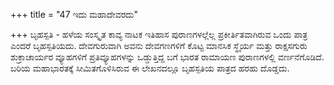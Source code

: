 +++
title = "47 ಇದು ಮಹಾದೇವರದು"

+++
ಬೃಹಸ್ಪತಿ - ಹಳೆಯ ಸಂಸ್ಕೃತ ಕಾವ್ಯ ನಾಟಕ ಇತಿಹಾಸ ಪುರಾಣಗಳಲ್ಲೆಲ್ಲ ಪ್ರಕೀರ್ತಿತವಾಗಿರುವ ಒಂದು ಪಾತ್ರ ಎಂದರೆ ಬೃಹಸ್ಪತಿಯದು. ದೇವಗುರುವಾಗಿ ಅವನು ದೇವಗಣಗಳಿಗೆ ಕೊಟ್ಟ ಮಾನಸಿಕ ಸ್ಥೈರ್ಯ ಮತ್ತು ರಾಕ್ಷಸಗುರು ಶುಕ್ರಾಚಾರ್ಯರ ವ್ಯೂಹಗಳಿಗೆ ಪ್ರತಿವ್ಯೂಹಗಳನ್ನು ಒಡ್ಡುತ್ತಿದ್ದ ಬಗೆ ಭಾರತ ರಾಮಾಯಣ ಪುರಾಣಗಳಲ್ಲಿ ವರ್ಣನೆಗೊಡಿದೆ. ಬರಿಯ ಮಹಾಭಾರತಕ್ಕೆ ಸೀಮಿತಗೊಳಿಸಿರುವ ಈ ಲೇಖನದಲ್ಲೂ ಬೃಹಸ್ಪತಿಯ ಪಾತ್ರದ ಹರಹು ದೊಡ್ಡದು.